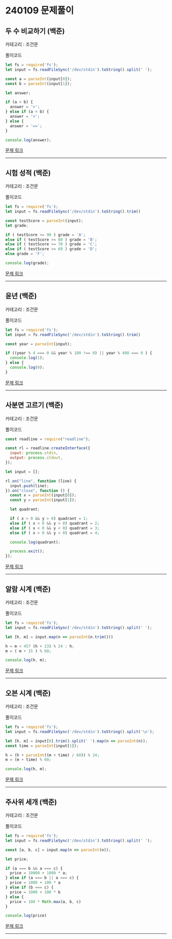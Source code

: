 # 240109 문제풀이

## 두 수 비교하기 (백준)

카테고리 : 조건문

풀이코드
```js
let fs = require('fs');
let input = fs.readFileSync('/dev/stdin').toString().split(' ');

const a = parseInt(input[0]);
const b = parseInt(input[1]);

let answer;

if (a > b) {
  answer = '>';
} else if (a < b) {
  answer = '<';
} else {
  answer = '==';
}

console.log(answer);
```

[문제 링크](https://www.acmicpc.net/problem/1330) 

<hr>

## 시험 성적 (백준)

카테고리 : 조건문

풀이코드

```js
let fs = require('fs');
let input = fs.readFileSync('/dev/stdin').toString().trim()

const testScore = parseInt(input);
let grade;

if ( testScore >= 90 ) grade = 'A';
else if ( testScore >= 80 ) grade = 'B';
else if ( testScore >= 70 ) grade = 'C';
else if ( testScore >= 60 ) grade = 'D';
else grade = 'F';

console.log(grade);
```

[문제 링크](https://www.acmicpc.net/problem/9498)

<hr>

## 윤년 (백준)

카테고리 : 조건문

풀이코드

```js
let fs = require('fs');
let input = fs.readFileSync('/dev/stdin').toString().trim()

const year = parseInt(input);

if ((year % 4 === 0 && year % 100 !== 0) || year % 400 === 0 ) {
  console.log(1);
} else {
  console.log(0);
}
```

[문제 링크](https://www.acmicpc.net/problem/2753) 

<hr>

## 사분면 고르기 (백준)

카테고리 : 조건문

풀이코드

```js
const readline = require("readline");

const rl = readline.createInterface({
  input: process.stdin,
  output: process.stdout,
});

let input = [];

rl.on("line", function (line) {
  input.push(line);
}).on("close", function () {
  const x = parseInt(input[0]);
  const y = parseInt(input[1]);

  let quadrant;

  if ( x > 0 && y > 0) quadrant = 1;
  else if ( x < 0 && y > 0) quadrant = 2;
  else if ( x < 0 && y < 0) quadrant = 3;
  else if ( x > 0 && y < 0) quadrant = 4;

  console.log(quadrant);

  process.exit();
});
```

[문제 링크](https://www.acmicpc.net/problem/14681)

<hr>

## 알람 시계 (백준)

카테고리 : 조건문

풀이코드

```js
let fs = require('fs');
let input = fs.readFileSync('/dev/stdin').toString().split(' ');

let [h, m] = input.map(n => parseInt(n.trim()))

h = m < 45? (h + 23) % 24 : h;
m = ( m + 15 ) % 60;

console.log(h, m);
```

[문제 링크](https://www.acmicpc.net/problem/2884) 

<hr>

## 오븐 시계 (백준)

카테고리 : 조건문

풀이코드

```js
let fs = require('fs');
let input = fs.readFileSync('/dev/stdin').toString().split('\n');

let [h, m] = input[0].trim().split(' ').map(n => parseInt(n));
const time = parseInt(input[1]);

h = (h + parseInt((m + time) / 60)) % 24;
m = (m + time) % 60;

console.log(h, m);
```

[문제 링크](https://www.acmicpc.net/problem/2525)

<hr>

## 주사위 세개 (백준)

카테고리 : 조건문

풀이코드

```js
let fs = require('fs');
let input = fs.readFileSync('/dev/stdin').toString().split(' ');

const [a, b, c] = input.map(n => parseInt(n));

let price;

if (a === b && a === c) {
  price = 10000 + 1000 * a;
} else if (a === b || a === c) {
  price = 1000 + 100 * a
} else if (b === c) {
  price = 1000 + 100 * b
} else {
  price = 100 * Math.max(a, b, c)
}

console.log(price)
```

[문제 링크](https://www.acmicpc.net/problem/2480) 

<hr>